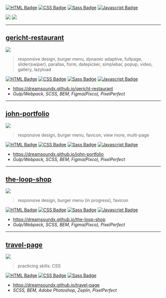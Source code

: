 [![HTML Badge](https://img.shields.io/badge/-HTML-e24c25?style=for-the-badge&labelColor=20232a&logo=html5&logoColor=e24c25)](#) 
[![CSS Badge](https://img.shields.io/badge/-CSS-553d7d?style=for-the-badge&labelColor=20232a&logo=css3&logoColor=553d7d)](#) 
[![Sass Badge](https://img.shields.io/badge/-SCSS-C69?style=for-the-badge&labelColor=20232a&logo=sass&logoColor=C69)](#)
[![Javascript Badge](https://img.shields.io/badge/-Javascript-f3de61?style=for-the-badge&labelColor=20232a&logo=javascript&logoColor=f3de61)](#)

![](http://github-profile-summary-cards.vercel.app/api/cards/most-commit-language?username=DreamsoundX&theme=react)
![](http://github-profile-summary-cards.vercel.app/api/cards/stats?username=DreamsoundX&theme=react)

___
## [gericht-restaurant](https://dreamsoundx.github.io/gericht-restaurant/)
[<img src="https://dreamsoundx.github.io/dreamsoundx-cv/files/previews/gericht-restaurant.jpg">](https://dreamsoundx.github.io/gericht-restaurant)
>responsive design, burger menu, dynamic adaptive, fullpage, slider(swiper), parallax, form, datepicker, simplebar, popup, video, gallery, lazyload

[![HTML Badge](https://img.shields.io/badge/-HTML-e24c25?style=flat)](#)
[![CSS Badge](https://img.shields.io/badge/-CSS-553d7d?style=flat)](#) 
[![Sass Badge](https://img.shields.io/badge/-SCSS-C69?style=flat)](#)
[![Javascript Badge](https://img.shields.io/badge/-Javascript-f3de61?style=flat)](#)
- https://dreamsoundx.github.io/gericht-restaurant
- *Gulp/Webpack, SCSS, BEM, Figma(Pixco), PixelPerfect*

___
## [john-portfolio](https://dreamsoundx.github.io/john-portfolio/)
[<img src="https://dreamsoundx.github.io/dreamsoundx-cv/files/previews/john-portfolio.jpg">](https://dreamsoundx.github.io/john-portfolio/)
>responsive design, burger menu, favicon, view more, multi-page

[![HTML Badge](https://img.shields.io/badge/-HTML-e24c25?style=flat)](#)
[![CSS Badge](https://img.shields.io/badge/-CSS-553d7d?style=flat)](#) 
[![Sass Badge](https://img.shields.io/badge/-SCSS-C69?style=flat)](#)
[![Javascript Badge](https://img.shields.io/badge/-Javascript-f3de61?style=flat)](#)
- https://dreamsoundx.github.io/john-portfolio
- *Gulp/Webpack, SCSS, BEM, Figma(Pixco), PixelPerfect*

___
## [the-loop-shop](https://dreamsoundx.github.io/the-loop-shop/)
[<img src="https://dreamsoundx.github.io/dreamsoundx-cv/files/previews/the-loop-shop.jpg">](https://dreamsoundx.github.io/the-loop-shop/)
>responsive design, burger menu (in progress), favicon

[![HTML Badge](https://img.shields.io/badge/-HTML-e24c25?style=flat)](#)
[![CSS Badge](https://img.shields.io/badge/-CSS-553d7d?style=flat)](#) 
[![Sass Badge](https://img.shields.io/badge/-SCSS-C69?style=flat)](#)
[![Javascript Badge](https://img.shields.io/badge/-Javascript-f3de61?style=flat)](#)
- https://dreamsoundx.github.io/the-loop-shop
- *Gulp/Webpack, SCSS, BEM, Figma(Pixco), PixelPerfect*

___
## [travel-page](https://dreamsoundx.github.io/travel-page/)
[<img src="https://dreamsoundx.github.io/dreamsoundx-cv/files/previews/travel-page.jpg">](https://dreamsoundx.github.io/travel-page/)
>practicing skills: CSS 

[![HTML Badge](https://img.shields.io/badge/-HTML-e24c25?style=flat)](#)
[![CSS Badge](https://img.shields.io/badge/-CSS-553d7d?style=flat)](#) 
[![Sass Badge](https://img.shields.io/badge/-SCSS-C69?style=flat)](#)
- https://dreamsoundx.github.io/travel-page
- *SCSS, BEM, Adobe Photoshop, Zeplin, PixelPerfect*
